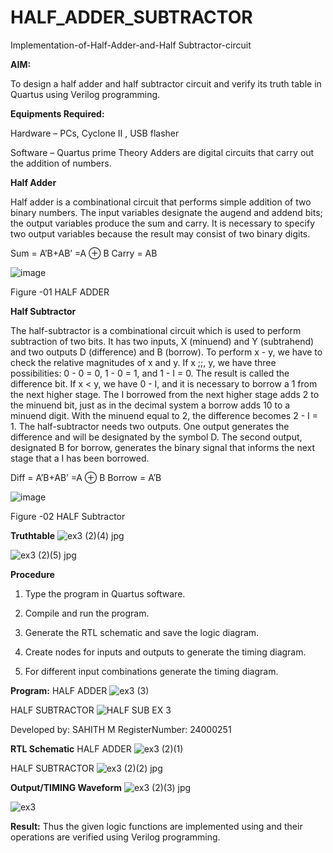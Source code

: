 # HALF_ADDER_SUBTRACTOR

Implementation-of-Half-Adder-and-Half Subtractor-circuit

**AIM:**

To design a half adder and half subtractor circuit and verify its truth table in Quartus using Verilog programming.

**Equipments Required:**

Hardware – PCs, Cyclone II , USB flasher 

Software – Quartus prime Theory Adders are digital circuits that carry out the addition of numbers.

**Half Adder**

Half adder is a combinational circuit that performs simple addition of two binary numbers. The input variables designate the augend and addend bits; the output variables produce the sum and carry. It is necessary to specify two output variables because the result may consist of two binary digits.

Sum = A’B+AB’ =A ⊕ B Carry = AB

![image](https://github.com/naavaneetha/HALF_ADDER_SUBTRACTOR/assets/154305477/bd4a0b2c-cdbc-4184-ab08-81578f121e1f)

Figure -01 HALF ADDER

**Half Subtractor**

The half-subtractor is a combinational circuit which is used to perform subtraction of two bits. It has two inputs, X (minuend) and Y (subtrahend) and two outputs D (difference) and B (borrow). To perform x - y, we have to check the relative magnitudes of x and y. If x ;;, y, we have three possibilities: 0 - 0 = 0, 1 - 0 = 1, and 1 - I = 0. The result is called the difference bit. If x < y, we have 0 - I, and it is necessary to borrow a 1 from the next higher stage. The I borrowed from the next higher stage adds 2 to the minuend bit, just as in the decimal system a borrow adds 10 to a minuend digit. With the minuend equal to 2, the difference becomes 2 - I = 1. The half-subtractor needs two outputs. One output generates the difference and will be designated by the symbol D. The second output, designated B for borrow, generates the binary signal that informs the next stage that a I has been borrowed. 

Diff = A’B+AB’ =A ⊕ B
Borrow = A’B

 ![image](https://github.com/naavaneetha/HALF_ADDER_SUBTRACTOR/assets/154305477/d76b099c-513f-4e7c-843a-e2fd028a531a)

Figure -02 HALF Subtractor

**Truthtable**
![ex3 (2)(4) jpg](https://github.com/user-attachments/assets/4b51db52-6f4b-408f-b692-3def24e08a00)

![ex3 (2)(5) jpg](https://github.com/user-attachments/assets/c71738b9-5fd9-4628-a8d8-3eac9e80c923)

**Procedure**

1.	Type the program in Quartus software.

2.	Compile and run the program.

3.	Generate the RTL schematic and save the logic diagram.

4.	Create nodes for inputs and outputs to generate the timing diagram.

5.	For different input combinations generate the timing diagram.


**Program:**
HALF ADDER
![ex3 (3)](https://github.com/user-attachments/assets/4f9200fd-a2b5-4a0f-9dd5-3877152bf786)

HALF SUBTRACTOR
![HALF SUB EX 3](https://github.com/user-attachments/assets/9c5c10b5-9426-41e2-aac3-6f979e21904d)

Developed by: SAHITH M
RegisterNumber: 24000251

**RTL Schematic**
HALF ADDER
![ex3 (2)(1)](https://github.com/user-attachments/assets/ab41be22-0d86-438b-a901-241b878ff6c5)

HALF SUBTRACTOR
![ex3 (2)(2) jpg](https://github.com/user-attachments/assets/fed71a2a-3845-4297-b718-da2729e364c0)

**Output/TIMING Waveform**
![ex3 (2)(3) jpg](https://github.com/user-attachments/assets/c2fa17ca-3ef0-42f0-89bf-53075b9a513d)

![ex3](https://github.com/user-attachments/assets/c6a3f406-6471-4ce4-9398-72aa6b82940d)

**Result:**
Thus the given logic functions are implemented using and their operations are verified using
Verilog programming.
